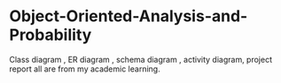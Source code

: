 # Object-Oriented-Analysis-and-Probability
Class diagram , ER diagram , schema diagram , activity diagram, project report all are from my academic learning.
